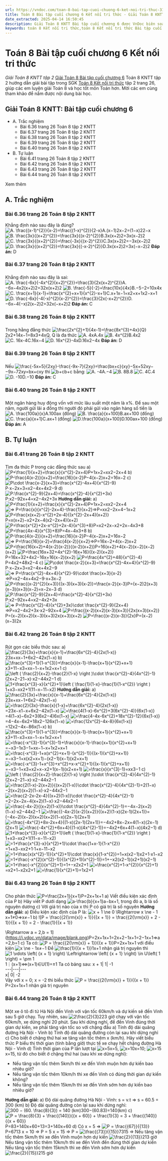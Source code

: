 ```yaml
---
url: https://vndoc.com/toan-8-bai-tap-cuoi-chuong-6-ket-noi-tri-thuc-313932
title: Toán 8 Bài tập cuối chương 6 Kết nối tri thức - Giải Toán 8 KNTT tập 2 - VnDoc.com
date_extracted: 2025-04-14 16:50:45
description: Giải Toán 8 KNTT Bài tập cuối chương 6 được VnDoc biên soạn lời giải nhằm giúp các em nắm được nội dung được học trong bài, luyện giải Toán 8 hiệu quả.
keywords: toán 8 Kết nối tri thức,toán 8 Kết nối tri thức Bài tập cuối chương 6,toán lớp 8 Kết nối tri thức,giải toán 8 Kết nối tri thức,giải sgk toán 8 Kết nối tri thức,sgk toán 8 Kết nối tri thức,toán 8 Bài tập cuối chương 6,giải toán 8 ctst,giải toán 8 Bài tập cuối chương 6,giải toán 8 kntt,toán 8 kntt,giải toán 8 kntt Bài tập cuối chương 6
---
```


# Toán 8 Bài tập cuối chương 6 Kết nối tri thức
 _Giải Toán 8 KNTT tập 2_
[Giải Toán 8 Bài tập cuối chương 6](<https://vndoc.com/toan-8-bai-tap-cuoi-chuong-6-ket-noi-tri-thuc-313932>) Toán 8 KNTT tập 2 hướng dẫn giải bài tập trong SGK [Toán 8 Kết nối tri thức](<https://vndoc.com/toan-8-ket-noi-tri-thuc>) tập 2 trang 26, giúp các em luyện giải Toán 8 và học tốt môn Toán hơn. Mời các em cùng tham khảo để nắm được nội dung bài học.
## Giải Toán 8 KNTT: Bài tập cuối chương 6
  * A. Trắc nghiệm
    * Bài 6.36 trang 26 Toán 8 tập 2 KNTT
    * Bài 6.37 trang 26 Toán 8 tập 2 KNTT
    * Bài 6.38 trang 26 Toán 8 tập 2 KNTT
    * Bài 6.39 trang 26 Toán 8 tập 2 KNTT
    * Bài 6.40 trang 26 Toán 8 tập 2 KNTT
  * B. Tự luận
    * Bài 6.41 trang 26 Toán 8 tập 2 KNTT
    * Bài 6.42 trang 26 Toán 8 tập 2 KNTT
    * Bài 6.43 trang 26 Toán 8 tập 2 KNTT
    * Bài 6.44 trang 26 Toán 8 tập 2 KNTT

Xem thêm
## A. Trắc nghiệm
### Bài 6.36 trang 26 Toán 8 tập 2 KNTT
Khẳng định nào sau đây là đúng?
![A. \\frac{\(x-1\)^{2}}{x-2}=\\frac{\(1-x\)^{2}}{2-x}](https://i.vdoc.vn/data/image/blank.png)A.\(x−1\)2x−2=\(1−x\)22−x
![B. \\frac{3x}{\(x+2\)^{2}}=\\frac{3x}{\(x-2\)^{2}}](https://i.vdoc.vn/data/image/blank.png)B.3x\(x+2\)2=3x\(x−2\)2
![C. \\frac{3x}{\(x+2\)^{2}}=\\frac{-3x}{\(x-2\)^{2}}](https://i.vdoc.vn/data/image/blank.png)C.3x\(x+2\)2=−3x\(x−2\)2
![D. \\frac{3x}{\(x+2\)^{2}}=\\frac{3x}{\(-x-2\)^{2}}](https://i.vdoc.vn/data/image/blank.png)D.3x\(x+2\)2=3x\(−x−2\)2
**Đáp án:** D
### Bài 6.37 trang 26 Toán 8 tập 2 KNTT
### 
Khẳng định nào sau đây là sai:
![A. \\frac{-6x}{-4x^{2}\(x+2\)^{2}}=\\frac{3}{2x\(x+2\)^{2}}](https://i.vdoc.vn/data/image/blank.png)A.−6x−4x2\(x+2\)2=32x\(x+2\)2
![B. \\frac{-5}{-2}=\\frac{10x}{4x}](https://i.vdoc.vn/data/image/blank.png)B.−5−2=10x4x
![C. \\frac{x+1}{x-1}=\\frac{x^{2}+x+1}{x^{2}-x+1}](https://i.vdoc.vn/data/image/blank.png)C.x+1x−1=x2+x+1x2−x+1
![D. \\frac{-6x}{-4\(-x\)^{2}\(x-2\)^{2}}=\\frac{3}{2x\(-x+2\)^{2}}](https://i.vdoc.vn/data/image/blank.png)D.−6x−4\(−x\)2\(x−2\)2=32x\(−x+2\)2
**Đáp án:** C
### Bài 6.38 trang 26 Toán 8 tập 2 KNTT
### 
Trong hằng đẳng thức ![\\frac{2x^{2}+1}{4x-1}=\\frac{8x^{3}+4x}{Q}](https://i.vdoc.vn/data/image/blank.png)2x2+14x−1=8x3+4xQ, Q là đa thức
![A. 4x](https://i.vdoc.vn/data/image/blank.png)A.4x
![B. 4x^{2}](https://i.vdoc.vn/data/image/blank.png)B.4x2
![C. 16x-4](https://i.vdoc.vn/data/image/blank.png)C.16x−4
![D. 16x^{2}-4x](https://i.vdoc.vn/data/image/blank.png)D.16x2−4x
**Đáp án:** D
### Bài 6.39 trang 26 Toán 8 tập 2 KNTT
### 
Nếu ![\\frac{-5x+5}{2xy}-\\frac{-9x-7}{2xy}=\\frac{bx+c}{xy}](https://i.vdoc.vn/data/image/blank.png)−5x+52xy−−9x−72xy=bx+cxy thì ![b+c](https://i.vdoc.vn/data/image/blank.png)b+c bằng:
![A. -4](https://i.vdoc.vn/data/image/blank.png)A.−4
![B. 8](https://i.vdoc.vn/data/image/blank.png)B.8
![C. 4](https://i.vdoc.vn/data/image/blank.png)C.4
![D. -10](https://i.vdoc.vn/data/image/blank.png)D.−10
**Đáp án:** C
### Bài 6.40 trang 26 Toán 8 tập 2 KNTT
### 
Một ngân hàng huy động vốn với mức lãu suất một năm là x%. Để sau một năm, người gửi lãi a đồng thì người đó phải gửi vào ngân hàng số tiền là
![A. \\frac{100a}{x}](https://i.vdoc.vn/data/image/blank.png)A.100ax \(đồng\)
![B. \\frac{a}{x+100}](https://i.vdoc.vn/data/image/blank.png)B.ax+100 \(đồng\)
![C. \\frac{a}{x+1}](https://i.vdoc.vn/data/image/blank.png)C.ax+1 \(đồng\)
![D.\\frac{100a}{x+100}](https://i.vdoc.vn/data/image/blank.png)D.100ax+100 \(đồng\)
**Đáp án:** A
## B. Tự luận
### Bài 6.41 trang 26 Toán 8 tập 2 KNTT
### 
Tìm đa thức P trong các đẳng thức sau
a\) ![P+\\frac{1}{x+2}=\\frac{x}{x^{2}-2x+4}](https://i.vdoc.vn/data/image/blank.png)P+1x+2=xx2−2x+4
b\) ![P-\\frac{4\(x-2\)}{x+2}=\\frac{16}{x-2}](https://i.vdoc.vn/data/image/blank.png)P−4\(x−2\)x+2=16x−2
c\) ![P\\cdot \\frac{x-2}{x+3}=\\frac{x^{2}-4x+4}{x^{2}-9}](https://i.vdoc.vn/data/image/blank.png)P⋅x−2x+3=x2−4x+4x2−9
d\) ![P:\\frac{x^{2}-9}{2x+4}=\\frac{x^{2}-4}{x^{2}+3x}](https://i.vdoc.vn/data/image/blank.png)P:x2−92x+4=x2−4x2+3x
**Hướng dẫn giải:**
a\) ![P+\\frac{1}{x+2}=\\frac{x}{x^{2}-2x+4}](https://i.vdoc.vn/data/image/blank.png)P+1x+2=xx2−2x+4
![=> P=\\frac{x}{x^{2}-2x+4}-\\frac{1}{x+2}](https://i.vdoc.vn/data/image/blank.png)=>P=xx2−2x+4−1x+2
![P=\\frac{x\(x+2\)-x^{2}+2x-4}{\(x^{2}-2x+4\)\(x+2\)}](https://i.vdoc.vn/data/image/blank.png)P=x\(x+2\)−x2+2x−4\(x2−2x+4\)\(x+2\)
![P=\\frac{x^{2}+2x-x^{2}+2x-4}{x^{3}+8}](https://i.vdoc.vn/data/image/blank.png)P=x2+2x−x2+2x−4x3+8
![P=\\frac{4x-4}{x^{3}+8}](https://i.vdoc.vn/data/image/blank.png)P=4x−4x3+8
b\) ![P-\\frac{4\(x-2\)}{x+2}=\\frac{16}{x-2}](https://i.vdoc.vn/data/image/blank.png)P−4\(x−2\)x+2=16x−2
![=> P=\\frac{16}{x-2}+\\frac{4\(x-2\)}{x+2}](https://i.vdoc.vn/data/image/blank.png)=>P=16x−2+4\(x−2\)x+2
![P=\\frac{16\(x+2\)+4\(x-2\)\(x-2\)}{\(x-2\)\(x+2\)}](https://i.vdoc.vn/data/image/blank.png)P=16\(x+2\)+4\(x−2\)\(x−2\)\(x−2\)\(x+2\)
![P=\\frac{16x+32+4x^{2}-16x+16}{\(x-2\)\(x+2\)}](https://i.vdoc.vn/data/image/blank.png)P=16x+32+4x2−16x+16\(x−2\)\(x+2\)
![P=\\frac{4x^{2}+48}{x^{2}-4}](https://i.vdoc.vn/data/image/blank.png)P=4x2+48x2−4
c\) ![P\\cdot \\frac{x-2}{x+3}=\\frac{x^{2}-4x+4}{x^{2}-9}](https://i.vdoc.vn/data/image/blank.png)P⋅x−2x+3=x2−4x+4x2−9
![=> P=\\frac{x^{2}-4x+4}{x^{2}-9}\\cdot \\frac{x+3}{x-2}](https://i.vdoc.vn/data/image/blank.png)=>P=x2−4x+4x2−9⋅x+3x−2
![P=\\frac{\(x-2\)^{2}\(x+3\)}{\(x-3\)\(x+3\)\(x-2\)}=\\frac{x-2}{x-3}](https://i.vdoc.vn/data/image/blank.png)P=\(x−2\)2\(x+3\)\(x−3\)\(x+3\)\(x−2\)=x−2x−3
d\) ![P:\\frac{x^{2}-9}{2x+4}=\\frac{x^{2}-4}{x^{2}+3x}](https://i.vdoc.vn/data/image/blank.png)P:x2−92x+4=x2−4x2+3x
![=> P=\\frac{x^{2}-4}{x^{2}+3x}\\cdot \\frac{x^{2}-9}{2x+4}](https://i.vdoc.vn/data/image/blank.png)=>P=x2−4x2+3x⋅x2−92x+4
![P=\\frac{\(x-2\)\(x+2\)\(x-3\)\(x+3\)}{2x\(x+3\)\(x+2\)}](https://i.vdoc.vn/data/image/blank.png)P=\(x−2\)\(x+2\)\(x−3\)\(x+3\)2x\(x+3\)\(x+2\)
![P=\\frac{\(x-2\)\(x-3\)}{2x}](https://i.vdoc.vn/data/image/blank.png)P=\(x−2\)\(x−3\)2x
### Bài 6.42 trang 26 Toán 8 tập 2 KNTT
### 
Rút gọn các biểu thức sau:
a\) ![\\frac{2}{3x}+\\frac{x}{x-1}+\\frac{6x^{2}-4}{2x\(1-x\)}](https://i.vdoc.vn/data/image/blank.png)23x+xx−1+6x2−42x\(1−x\)
b\) ![\\frac{x^{3}+1}{1-x^{3}}+\\frac{x}{x-1}-\\frac{x+1}{x^{2}+x+1}](https://i.vdoc.vn/data/image/blank.png)x3+11−x3+xx−1−x+1x2+x+1
c\)![\\left \( \\frac{2}{x+2}-\\frac{2}{1-x} \\right \)\\cdot \\frac{x^{2}-4}{4x^{2}-1}](https://i.vdoc.vn/data/image/blank.png)\(2x+2−21−x\)⋅x2−44x2−1
d\) ![1+\\frac{x^{3}-x}{x^{2}+1}\\left \( \\frac{1}{1-x}-\\frac{1}{1-x^{2}} \\right \)](https://i.vdoc.vn/data/image/blank.png)1+x3−xx2+1\(11−x−11−x2\)
**Hướng dẫn giải:**
a\) ![\\frac{2}{3x}+\\frac{x}{x-1}+\\frac{6x^{2}-4}{2x\(1-x\)}](https://i.vdoc.vn/data/image/blank.png)23x+xx−1+6x2−42x\(1−x\)
![=\\frac{2}{3x}-\\frac{x}{1-x}+\\frac{6x^{2}-4}{2x\(1-x\)}](https://i.vdoc.vn/data/image/blank.png)=23x−x1−x+6x2−42x\(1−x\)
![=\\frac{4\(1-x\)-6x^{2}+3\(6x^{2}-4\)}{6x\(1-x\)}](https://i.vdoc.vn/data/image/blank.png)=4\(1−x\)−6x2+3\(6x2−4\)6x\(1−x\)
![=\\frac{4-4x-6x^{2}+18x^{2}-12}{6x\(1-x\)}](https://i.vdoc.vn/data/image/blank.png)=4−4x−6x2+18x2−126x\(1−x\)
![=\\frac{12x^{2}-4x-8}{6x\(1-x\)}](https://i.vdoc.vn/data/image/blank.png)=12x2−4x−86x\(1−x\)
b\) ![\\frac{x^{3}+1}{1-x^{3}}+\\frac{x}{x-1}-\\frac{x+1}{x^{2}+x+1}](https://i.vdoc.vn/data/image/blank.png)x3+11−x3+xx−1−x+1x2+x+1
![=\\frac{-x^{3}-1}{x^{3}-1}+\\frac{x}{x-1}-\\frac{x+1}{x^{2}+x+1}](https://i.vdoc.vn/data/image/blank.png)=−x3−1x3−1+xx−1−x+1x2+x+1
![=\\frac{-x^{3}-1+x\(x^{2}+x+1\)-\(x^{2}-1\)}{\(x-1\)\(x^{2}+x+1\)}](https://i.vdoc.vn/data/image/blank.png)=−x3−1+x\(x2+x+1\)−\(x2−1\)\(x−1\)\(x2+x+1\)
![=\\frac{-x^{3}-1+x^{3}+x^{2}+x-x^{2}+1}{\(x-1\)\(x^{2}+x+1\)}](https://i.vdoc.vn/data/image/blank.png)=−x3−1+x3+x2+x−x2+1\(x−1\)\(x2+x+1\)
![=\\frac{x}{x^{3}-1}](https://i.vdoc.vn/data/image/blank.png)=xx3−1
c\)![\\left \( \\frac{2}{x+2}-\\frac{2}{1-x} \\right \)\\cdot \\frac{x^{2}-4}{4x^{2}-1}](https://i.vdoc.vn/data/image/blank.png)\(2x+2−21−x\)⋅x2−44x2−1
![=\\frac{2\(1-x\)-2\(x+2\)}{\(x+2\)\(1-x\)}\\cdot \\frac{x^{2}-4}{4x^{2}-1}](https://i.vdoc.vn/data/image/blank.png)=2\(1−x\)−2\(x+2\)\(x+2\)\(1−x\)⋅x2−44x2−1
![=\\frac{2-2x-2x-4}{\(x+2\)\(1-x\)}\\cdot \\frac{x^{2}-4}{4x^{2}-1}](https://i.vdoc.vn/data/image/blank.png)=2−2x−2x−4\(x+2\)\(1−x\)⋅x2−44x2−1
![=\\frac{-4x-2}{\(x+2\)\(1-x\)}\\cdot \\frac{x^{2}-4}{4x^{2}-1}](https://i.vdoc.vn/data/image/blank.png)=−4x−2\(x+2\)\(1−x\)⋅x2−44x2−1
![=\\frac{\(-4x-2\)\(x-2\)\(x+2\)}{\(x+2\)\(1-x\)\(2x-1\)\(2x+1\)}](https://i.vdoc.vn/data/image/blank.png)=\(−4x−2\)\(x−2\)\(x+2\)\(x+2\)\(1−x\)\(2x−1\)\(2x+1\)
![=\\frac{-4x^{2}+8x-2x+4}{\(1-x\)\(2x-1\)\(2x+1\)}](https://i.vdoc.vn/data/image/blank.png)=−4x2+8x−2x+4\(1−x\)\(2x−1\)\(2x+1\)
![=\\frac{-4x^{2}+6x+4}{\(1-x\)\(4x^{2}-1\)}](https://i.vdoc.vn/data/image/blank.png)=−4x2+6x+4\(1−x\)\(4x2−1\)
d\) ![1+\\frac{x^{3}-x}{x^{2}+1}\\left \( \\frac{1}{1-x}-\\frac{1}{1-x^{2}} \\right \)](https://i.vdoc.vn/data/image/blank.png)1+x3−xx2+1\(11−x−11−x2\)
![=1+\\frac{x^{3}-x}{x^{2}+1}\\cdot \\frac{1+x-1}{1-x^{2}}](https://i.vdoc.vn/data/image/blank.png)=1+x3−xx2+1⋅1+x−11−x2
![=1+\\frac{x\(x^{2}-1\)}{x^{2}+1}\\cdot \\frac{x}{1-x^{2}}](https://i.vdoc.vn/data/image/blank.png)=1+x\(x2−1\)x2+1⋅x1−x2
![=1+\\frac{-x^{2}\(x^{2}-1\)}{\(x^{2}+1\)\(x^{2}-1\)}](https://i.vdoc.vn/data/image/blank.png)=1+−x2\(x2−1\)\(x2+1\)\(x2−1\)
![=1+\\frac{-x^{2}}{x^{2}+1}](https://i.vdoc.vn/data/image/blank.png)=1+−x2x2+1
![=\\frac{x^{2}+1-x^{2}}{x^{2}+1}](https://i.vdoc.vn/data/image/blank.png)=x2+1−x2x2+1
![=\\frac{1}{x^{2}+1}](https://i.vdoc.vn/data/image/blank.png)=1x2+1
### Bài 6.43 trang 26 Toán 8 tập 2 KNTT
### 
Cho phân thức ![P=\\frac{2x+1}{x+1}](https://i.vdoc.vn/data/image/blank.png)P=2x+1x+1
a\) Viết điều kiện xác định của P
b\) Hãy viết P dưới dạng ![a-\\frac{b}{x+1}](https://i.vdoc.vn/data/image/blank.png)a−bx+1, trong đó a, b là số nguyên dương
c\) Với giá trị nào của x thì P có giá trị là số nguyên
**Hướng dẫn giải:**
a\) Điều kiện xác định của P là: ![x + 1 \\ne 0 \\Rightarrow x \\ne - 1](https://i.vdoc.vn/data/image/blank.png)x+1≠0⇒x≠−1
b\) ![P = \\frac{{2{\\rm{x}} + 1}}{{x + 1}} = \\frac{{2{\\rm{x}} + 2 - 1}}{{x + 1}} = 2 - \\frac{1}{{x + 1}}

\\Rightarrow a = 2,b = 1](https://i.vdoc.vn/data/image/blank.png)P=2x+1x+1=2x+2−1x+1=2−1x+1⇒a=2,b=1
c\) Ta có: ![P = \\frac{{2{\\rm{x}} + 1}}{{x + 1}}](https://i.vdoc.vn/data/image/blank.png)P=2x+1x+1 với điều kiện ![x \\ne - 1](https://i.vdoc.vn/data/image/blank.png)x≠−1
Để ![\\frac{1}{{x + 1}}](https://i.vdoc.vn/data/image/blank.png)1x+1 nhận giá trị nguyên thì ![1 \\vdots \\left\( {x + 1} \\right\) \\Leftrightarrow \\left\( {x + 1} \\right\) \\in U\\left\( 1 \\right\) = \\pm 1](https://i.vdoc.vn/data/image/blank.png)1⋮\(x+1\)⇔\(x+1\)∈U\(1\)=±1
Ta có bảng sau:
x + 1| 1| -1  
---|---|---  
x| 0| -2  
Vậy với x = 0; x = -2 thì biểu thức ![P = \\frac{{2{\\rm{x}} + 1}}{{x + 1}}](https://i.vdoc.vn/data/image/blank.png)P=2x+1x+1 nhận giá trị nguyên
### Bài 6.44 trang 26 Toán 8 tập 2 KNTT
### 
Một xe ô tô đi từ Hà Nội đến Vinh với vận tốc 60km/h và dự kiến sẽ đến Vinh sau 5 giờ chạy. Tuy nhiên, sau ![2\\frac{2}{3}](https://i.vdoc.vn/data/image/blank.png)223 giờ chạy với vận tốc 60km/h, xe dừng nghỉ 20 phút. Sau khi dừng nghỉ, để đến Vinh đúng thời gian dự kiến, xe phải tăng vận tốc so với chặng đầu
a\) Tính độ dài quãng đường Hà Nội - Vinh
b\) Tính độ dài quãng đường còn lại sau khi dừng nghỉ
c\) Cho biết ở chặng thứ hai xe tăng vận tốc thêm x \(km/h\). Hãy viết biểu thức P biểu thị thời gian \(tính bằng giờ\) thực tế xe chạy hết chặng đường Hà Nội - Vinh
d\) Tính thời gian của P lần lượt tại ![x=5](https://i.vdoc.vn/data/image/blank.png)x=5, ![x=10](https://i.vdoc.vn/data/image/blank.png)x=10; ![x=15](https://i.vdoc.vn/data/image/blank.png)x=15, từ đó cho biết ở chặng thứ hai \(sau khi xe dừng nghỉ\):
  * Nếu tăng vận tốc thêm 5km/h thì xe đến Vinh muộn hơn dự kiến bao nhiêu giờ?
  * Nếu tăng vận tốc thêm 10km/h thì xe đến Vinh có đúng thời gian dự kiến không?
  * Nếu tăng vận tốc thêm 15km/h thì xe đến Vinh sớm hơn dự kiến bao nhiêu giờ?

**Hướng dẫn giải:**
a\) Độ dài quãng đường Hà Nội - Vinh: s = v.t => s = 60.5 = 300 \(km\)
b\) Độ dài quãng đường còn lại sau khi dừng nghỉ: ![300 − \(60. \\frac{8}{3}\) = 140 \(km\)](https://i.vdoc.vn/data/image/blank.png)300−\(60.83\)=140\(km\)
c\) ![P = \\frac{8}{3} + \\frac{{140}}{{x + 60}} + \\frac{1}{3} = 3 + \\frac{{140}}{{x + 60}}](https://i.vdoc.vn/data/image/blank.png)P=83+140x+60+13=3+140x+60
d\) Có x = 5 => ![P = \\frac{{67}}{{13}}](https://i.vdoc.vn/data/image/blank.png)P=6713
x = 10 => P = 5
x = 15 => P = ![\\frac{{73}}{{15}}](https://i.vdoc.vn/data/image/blank.png)7315
=> Nếu tăng vận tốc thêm 5km/h thì xe đến Vinh muộn hơn dự kiến ![\\frac{2}{{13}}](https://i.vdoc.vn/data/image/blank.png)213 giờ
Nếu tăng vận tốc thêm 10km/h thì xe đến Vinh đến đúng thời gian dự kiến
Nếu tăng vận tốc thêm 15km/h thì xe đến Vinh sớm hơn dự kiến ![\\frac{2}{{15}}](https://i.vdoc.vn/data/image/blank.png)215 giờ
